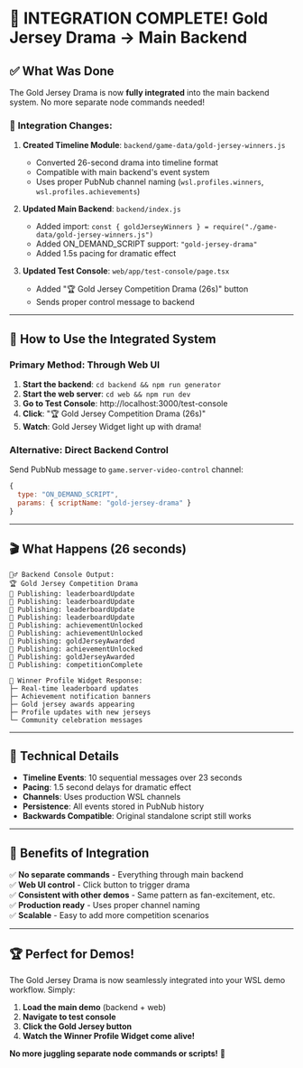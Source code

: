 # 🎉 INTEGRATION COMPLETE! Gold Jersey Drama → Main Backend

## ✅ What Was Done

The Gold Jersey Drama is now **fully integrated** into the main backend system. No more separate node commands needed!

### 🔄 **Integration Changes:**

1. **Created Timeline Module**: `backend/game-data/gold-jersey-winners.js`
   - Converted 26-second drama into timeline format
   - Compatible with main backend's event system
   - Uses proper PubNub channel naming (`wsl.profiles.winners`, `wsl.profiles.achievements`)

2. **Updated Main Backend**: `backend/index.js`
   - Added import: `const { goldJerseyWinners } = require("./game-data/gold-jersey-winners.js")`
   - Added ON_DEMAND_SCRIPT support: `"gold-jersey-drama"`
   - Added 1.5s pacing for dramatic effect

3. **Updated Test Console**: `web/app/test-console/page.tsx`
   - Added "🏆 Gold Jersey Competition Drama (26s)" button
   - Sends proper control message to backend

---

## 🚀 **How to Use the Integrated System**

### **Primary Method: Through Web UI**
1. **Start the backend**: `cd backend && npm run generator`
2. **Start the web server**: `cd web && npm run dev` 
3. **Go to Test Console**: http://localhost:3000/test-console
4. **Click**: "🏆 Gold Jersey Competition Drama (26s)"
5. **Watch**: Gold Jersey Widget light up with drama!

### **Alternative: Direct Backend Control**
Send PubNub message to `game.server-video-control` channel:
```javascript
{
  type: "ON_DEMAND_SCRIPT",
  params: { scriptName: "gold-jersey-drama" }
}
```

---

## 🎬 **What Happens (26 seconds)**

```
🏄‍♂️ Backend Console Output:
🏆 Gold Jersey Competition Drama
📡 Publishing: leaderboardUpdate
📡 Publishing: leaderboardUpdate  
📡 Publishing: leaderboardUpdate
📡 Publishing: leaderboardUpdate
📡 Publishing: achievementUnlocked
📡 Publishing: achievementUnlocked
📡 Publishing: goldJerseyAwarded
📡 Publishing: achievementUnlocked
📡 Publishing: goldJerseyAwarded
📡 Publishing: competitionComplete

🎯 Winner Profile Widget Response:
├─ Real-time leaderboard updates
├─ Achievement notification banners  
├─ Gold jersey awards appearing
├─ Profile updates with new jerseys
└─ Community celebration messages
```

---

## 🔧 **Technical Details**

- **Timeline Events**: 10 sequential messages over 23 seconds
- **Pacing**: 1.5 second delays for dramatic effect
- **Channels**: Uses production WSL channels
- **Persistence**: All events stored in PubNub history
- **Backwards Compatible**: Original standalone script still works

---

## 🎯 **Benefits of Integration**

✅ **No separate commands** - Everything through main backend  
✅ **Web UI control** - Click button to trigger drama  
✅ **Consistent with other demos** - Same pattern as fan-excitement, etc.  
✅ **Production ready** - Uses proper channel naming  
✅ **Scalable** - Easy to add more competition scenarios  

---

## 🏆 **Perfect for Demos!**

The Gold Jersey Drama is now seamlessly integrated into your WSL demo workflow. Simply:

1. **Load the main demo** (backend + web)
2. **Navigate to test console** 
3. **Click the Gold Jersey button**
4. **Watch the Winner Profile Widget come alive!**

**No more juggling separate node commands or scripts!** 🎉
